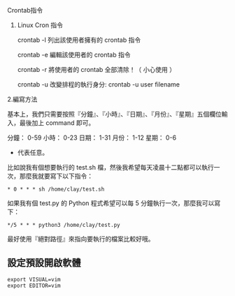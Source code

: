 Crontab指令

1. Linux Cron 指令

 

    crontab -l    列出該使用者擁有的 crontab 指令

    crontab -e   編輯該使用者的 crontab 指令

    crontab -r    將使用者的 crontab 全部清除！（ 小心使用 ）

    crontab -u   改變排程的執行身分: crontab -u user filename



2.編寫方法

基本上，我們只需要按照『分鐘』、『小時』、『日期』、『月份』、『星期』五個欄位輸入，最後加上 command 即可。 


分鐘： 0-59
小時： 0-23
日期： 1-31
月份： 1-12
星期： 0-6
* 代表任意。

比如說我有個想要執行的 test.sh 檔，然後我希望每天凌晨十二點都可以執行一次，那麼我就要寫下以下指令：
```
* 0 * * * sh /home/clay/test.sh
```
如果我有個 test.py 的 Python 程式希望可以每 5 分鐘執行一次，那麼我可以寫下：
```
*/5 * * * python3 /home/clay/test.py
```
最好使用『絕對路徑』來指向要執行的檔案比較好哦。


## 設定預設開啟軟體
```
export VISUAL=vim
export EDITOR=vim
```